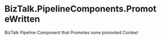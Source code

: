 # BizTalk.PipelineComponents.PromoteWritten
BizTalk Pipeline Component that Promotes none promoted Context
